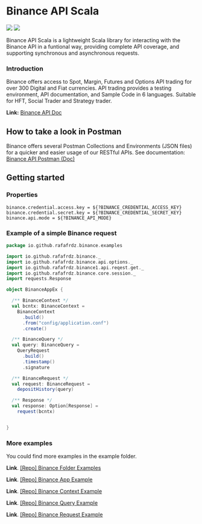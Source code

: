 
# Binance API Scala

![](https://img.shields.io/badge/dev-wip-yellow?logo=github&logoColor=white)
![](https://img.shields.io/badge/release-v2.13/1.1.2-gree)

Binance API Scala is a lightweight Scala library for interacting with the Binance API in a funtional way, providing complete API coverage, and supporting synchronous and asynchronous requests.

### Introduction

Binance offers access to Spot, Margin, Futures and Options API trading for over 300 Digital and Fiat currencies.
API trading provides a testing environment, API documentation, and Sample Code in 6 languages.
Suitable for HFT, Social Trader and Strategy trader. 

**Link:** [Binance API Doc](https://binance-docs.github.io/apidocs/spot/en/#introduction)

## How to take a look in Postman
Binance offers several Postman Collections and Environments (JSON files) for a quicker and easier usage of our RESTful APIs. See documentation: [Binance API Postman (Doc)](https://github.com/binance/binance-api-postman)

## Getting started
### Properties
```
binance.credential.access.key = ${?BINANCE_CREDENTIAL_ACCESS_KEY}
binance.credential.secret.key = ${?BINANCE_CREDENTIAL_SECRET_KEY}
binance.api.mode = ${?BINANCE_API_MODE}
```

### Example of a simple Binance request

```scala
package io.github.rafafrdz.binance.examples

import io.github.rafafrdz.binance._
import io.github.rafafrdz.binance.api.options._
import io.github.rafafrdz.binance1.api.reqest.get._
import io.github.rafafrdz.binance.core.session._
import requests.Response

object BinanceAppEx {

  /** BinanceContext */
  val bcntx: BinanceContext =
    BinanceContext
      .build()
      .from("config/application.conf")
      .create()

  /** BinanceQuery */
  val query: BinanceQuery =
    QueryRequest
      .build()
      .timestamp()
      .signature

  /** BinanceRequest */
  val request: BinanceRequest =
    depositHistory(query)

  /** Response */
  val response: Option[Response] =
    request(bcntx)


}

```

### More examples
You could find more examples in the example folder.

**Link**. [[Repo] Binance Folder Examples](https://github.com/rafafrdz/binance-api-scala/blob/release-2.13-0.1/binance-api-scala/src/main/scala/dev/rafafrdz/binance/examples)

**Link**. [[Repo] Binance App Example](https://github.com/rafafrdz/binance-api-scala/blob/release-2.13-0.1/binance-api-scala/src/main/scala/dev/rafafrdz/binance/examples/BinanceAppEx.scala)

**Link**. [[Repo] Binance Context Example](https://github.com/rafafrdz/binance-api-scala/blob/release-2.13-0.1/binance-api-scala/src/main/scala/dev/rafafrdz/binance/examples/BinanceContextEx.scala)

**Link**. [[Repo] Binance Query Example](https://github.com/rafafrdz/binance-api-scala/blob/release-2.13-0.1/binance-api-scala/src/main/scala/dev/rafafrdz/binance/examples/BinanceQueryEx.scala)

**Link**. [[Repo] Binance Request Example](https://github.com/rafafrdz/binance-api-scala/blob/release-2.13-0.1/binance-api-scala/src/main/scala/dev/rafafrdz/binance/examples/BinanceRequestEx.scala)


